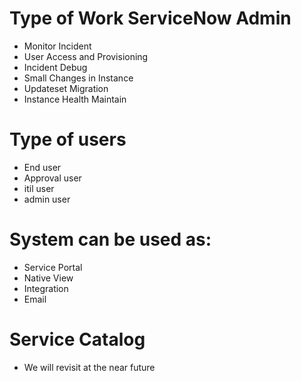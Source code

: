 # Type of Work ServiceNow Admin
- Monitor Incident
- User Access and Provisioning
- Incident Debug
- Small Changes in Instance
- Updateset Migration
- Instance Health Maintain

# Type of users
- End user
- Approval user
- itil user
- admin user

# System can be used as:
- Service Portal
- Native View
- Integration
- Email

# Service Catalog
- We will revisit at the near future


